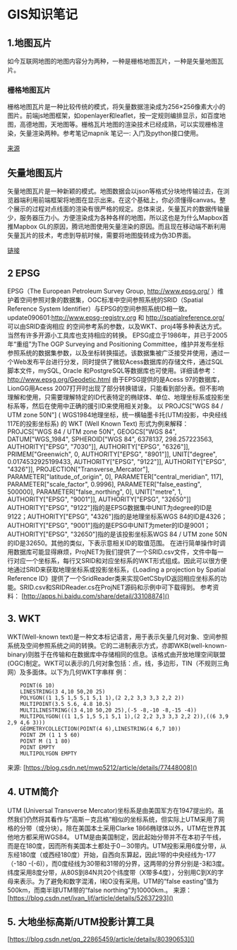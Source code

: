 # GIS知识笔记

## 1.地图瓦片

如今互联网地图的地图内容分为两种，一种是栅格地图瓦片，一种是矢量地图瓦片。

### 栅格地图瓦片
栅格地图瓦片是一种比较传统的模式，将矢量数据渲染成为256×256像素大小的图片。前端js地图框架，如openlayer和leaflet，按一定规则编排显示，如百度地图，高德地图，天地图等。栅格瓦片地图的渲染技术已经成熟，可以实现栅格渲染，矢量渲染两种。参考笔记mapnik 笔记一: 入门及python接口使用。

[来源](https://www.jianshu.com/p/59d4ab010ee9)


## 矢量地图瓦片
矢量地图瓦片是一种新颖的模式。地图数据会以json等格式分块地传输过去，在浏览器端利用前端框架将地图在显示出来。在这个基础上，你必须懂得canvas。整个展示的过程对点线面的渲染有很严格的规定。总体来说，矢量瓦片的数据传输量少，服务器压力小。方便渲染成为各种各样的地图，所以这也是为什么Mapbox首推Mapbox GL的原因，腾讯地图使用矢量渲染的原因。而且现在移动端不断利用矢量瓦片的技术，考虑到导航时候，需要将地图旋转成为伪3D界面。

[链接](https://www.jianshu.com/p/59d4ab010ee9)


## 2 EPSG
EPSG（The European Petroleum Survey Group, http://www.epsg.org/ ）维护着空间参照对象的数据集，OGC标准中空间参照系统的SRID（Spatial Reference System Identifier）与EPSG的空间参照系统ID相一致。
update090601:http://www.epsg-registry.org 和 http://spatialreference.org/ 可以由SRID查询相应 的空间参考系的参数，以及WKT、proj4等多种表达方式。当然有许多开源小工具库也支持相应的转换。
EPSG成立于1986年，并已于2005年“重组”为The OGP Surveying and Positioning Committee，维护并发布坐标参照系统的数据集参数，以及坐标转换描述。该数据集被广泛接受并使用，通过一个Web发布平台进行分发，同时提供了微软Acess数据库的存储文件，通过SQL 脚本文件，mySQL, Oracle 和PostgreSQL等数据库也可使用。详细请参考：http://www.epsg.org/Geodetic.html
由于EPSG提供的是Acess 97的数据库，LionGG用Acess 2007打开时出现了部分转换错误，只能看到部分表。但不影响理解和使用，只需要理解特定的ID代表特定的椭球体、单位、地理坐标系或投影坐标系等，然后在使用中正确的援引ID来使用相关对象。
以 PROJCS["WGS 84 / UTM zone 50N"] ( WGS1984地理坐标，统一横轴墨卡托(UTM)投影，中央经线117E的投影坐标系) 的 WKT (Well Known Text) 形式为例来解释：
PROJCS["WGS 84 / UTM zone 50N",
GEOGCS["WGS 84", DATUM["WGS_1984", SPHEROID["WGS 84", 6378137, 298.257223563, AUTHORITY["EPSG", "7030"]], AUTHORITY["EPSG", "6326"]], PRIMEM["Greenwich", 0, AUTHORITY["EPSG", "8901"]], UNIT["degree", 0.0174532925199433, AUTHORITY["EPSG", "9122"]], AUTHORITY["EPSG", "4326"]],
PROJECTION["Transverse_Mercator"],
PARAMETER["latitude_of_origin", 0],
PARAMETER["central_meridian", 117],
PARAMETER["scale_factor", 0.9996],
PARAMETER["false_easting", 500000],
PARAMETER["false_northing", 0],
UNIT["metre", 1, AUTHORITY["EPSG", "9001"]],
AUTHORITY["EPSG", "32650"]]
AUTHORITY["EPSG", "9122"]指的是EPSG数据集中UNIT为degree的ID是9122；AUTHORITY["EPSG", "4326"]指的是地理坐标系WGS 84的ID是4326；AUTHORITY["EPSG", "9001"]指的是EPSG中UNIT为meter的ID是9001；AUTHORITY["EPSG", "32650"]指的是该投影坐标系WGS 84 / UTM zone 50N的ID是32650。其他的类似，下表示意相关ID的取值范围。
在进行简单操作时调用数据库可能显得麻烦，ProjNET为我们提供了一个SRID.csv文件，文件中每一行对应一个坐标系，每行又SRID和对应坐标系的WKT形式组成。因此可以很方便地通过SRID来获取地理坐标系或投影坐标系，《Loading a projection by Spatial Reference ID》提供了一个SridReader类来实现GetCSbyID返回相应坐标系的功能。SRID.csv和SRIDReader.cs在ProjNET源码和示例中可下载得到。
参考资料： [http://apps.hi.baidu.com/share/detail/33108874]()

## 3. WKT

WKT(Well-known text)是一种文本标记语言，用于表示矢量几何对象、空间参照系统及空间参照系统之间的转换。它的二进制表示方式，亦即WKB(well-known-binary)则胜于在传输和在数据库中存储相同的信息。该格式由开放地理空间联盟(OGC)制定。WKT可以表示的几何对象包括：点，线，多边形，TIN（不规则三角网）及多面体。以下为几何WKT字串样
例： 

		POINT(6 10) 
		LINESTRING(3 4,10 50,20 25) 
		POLYGON((1 1,5 1,5 5,1 5,1 1),(2 2,2 3,3 3,3 2,2 2)) 
		MULTIPOINT(3.5 5.6, 4.8 10.5) 
		MULTILINESTRING((3 4,10 50,20 25),(-5 -8,-10 -8,-15 -4)) 
		MULTIPOLYGON(((1 1,5 1,5 5,1 5,1 1),(2 2,2 3,3 3,3 2,2 2)),((6 3,9 2,9 4,6 3))) 
		GEOMETRYCOLLECTION(POINT(4 6),LINESTRING(4 6,7 10)) 
		POINT ZM (1 1 5 60) 
		POINT M (1 1 80) 
		POINT EMPTY 
		MULTIPOLYGON EMPTY


来源: [https://blog.csdn.net/mwp5212/article/details/77448008]()

## 4. UTM简介

UTM (Universal Transverse Mercator)坐标系是由美国军方在1947提出的。虽然我们仍然将其看作与“高斯－克吕格”相似的坐标系统，但实际上UTM采用了网格的分带（或分块）。除在美国本土采用Clarke 1866椭球体以外，UTM在世界其他地方都采用WGS84。 UTM是由美国制定，因此起始分带并不在本初子午线，而是在180度，因而所有美国本土都处于0－30带内。UTM投影采用6度分带，从东经180度（或西经180度）开始，自西向东算起，因此1带的中央经线为-177（-180 -(-6)），而0度经线为30带和31带的分界，这两带的分界分别是-3和3度。纬度采用8度分带，从80S到84N共20个纬度带（X带多4度），分别用C到X的字母来表示。为了避免和数字混淆，I和O没有采用。UTM的“false easting”值为500km，而南半球UTM带的“false northing”为10000km.。
来源：[https://blog.csdn.net/ivan_ljf/article/details/52637293]()

## 5. 大地坐标高斯/UTM投影计算工具
[https://blog.csdn.net/qq_22865459/article/details/80390653]()